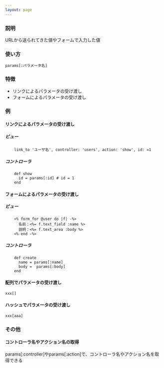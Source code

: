 ```yaml
---
layout: page
---
```

### 説明
URLから送られてきた値やフォームで入力した値

### 使い方
    params[:パラメータ名]

### 特徴
* リンクによるパラメータの受け渡し
* フォームによるパラメータの受け渡し

### 例
#### リンクによるパラメータの受け渡し
##### ビュー
        link_to 'ユーザ名', controller: 'users', action: 'show', id: =1
##### コントローラ
        def show
          id = params[:id] # id = 1
        end

#### フォームによるパラメータの受け渡し
##### ビュー
        <% form_for @user do |f| -%>
          名前：<%= f.text_field :name %>
          説明：<%= f.text_area :body %>
        <% end -%>
##### コントローラ
        def create
          name = params[:name]
          body =  params[:body]
        end

#### 配列でパラメータの受け渡し
    xxx[]

#### ハッシュでパラメータの受け渡し
    xxx[aaa]

### その他
#### コントローラ名やアクション名の取得
params[:controller]やparams[:action]で、コントローラ名やアクション名を取得できる